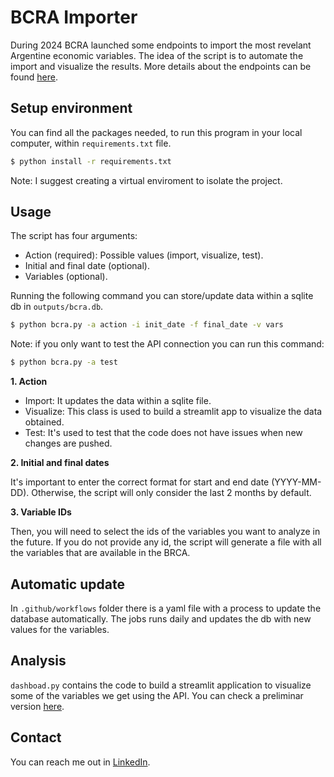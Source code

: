 # BCRA Importer

During 2024 BCRA launched some endpoints to import the most revelant Argentine economic variables. 
The idea of the script is to automate the import and visualize the results.
More details about the endpoints can be found [here](https://www.bcra.gob.ar/Catalogo/apis.asp?fileName=principales-variables-v1).

## Setup environment

You can find all the packages needed, to run this program in your local computer, within `requirements.txt` file.

```bash
$ python install -r requirements.txt
```

Note: I suggest creating a virtual enviroment to isolate the project.

## Usage

The script has four arguments:

- Action (required): Possible values (import, visualize, test).
- Initial and final date (optional).
- Variables (optional).

Running the following command you can store/update data within a sqlite db in `outputs/bcra.db`.

```bash
$ python bcra.py -a action -i init_date -f final_date -v vars 
```

Note: if you only want to test the API connection you can run this command:

```bash
$ python bcra.py -a test
```

**1. Action**

- Import: It updates the data within a sqlite file.
- Visualize: This class is used to build a streamlit app to visualize the data obtained.
- Test: It's used to test that the code does not have issues when new changes are pushed.

**2. Initial and final dates**

It's important to enter the correct format for start and end date (YYYY-MM-DD).
Otherwise, the script will only consider the last 2 months by default.

**3. Variable IDs**

Then, you will need to select the ids of the variables you want to analyze in the future.
If you do not provide any id, the script will generate a file with all the variables that are available in the BRCA.

## Automatic update

In `.github/workflows` folder there is a yaml file with a process to update the database automatically.
The jobs runs daily and updates the db with new values for the variables.

## Analysis

`dashboad.py` contains the code to build a streamlit application to visualize some of the variables we get using the API. 
You can check a preliminar version [here](https://bcraapi.streamlit.app/).

## Contact

You can reach me out in [LinkedIn](https://www.linkedin.com/in/hugo-rucchetto/).

